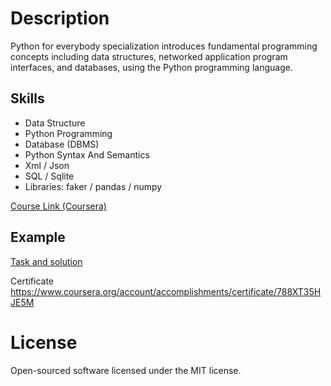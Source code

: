 # Description
Python for everybody specialization introduces fundamental programming concepts including data structures, networked application program interfaces, and databases, using the Python programming language.
## Skills
* Data Structure
* Python Programming
* Database (DBMS)
* Python Syntax And Semantics
* Xml / Json 
* SQL / Sqlite 
* Libraries: faker / pandas / numpy

[Course Link (Coursera)](https://www.coursera.org/specializations/python)
## Example
[Task and solution](https://github.com/bobrokerson/python_michigan/blob/main/assignment/assignment6.py)

Certificate https://www.coursera.org/account/accomplishments/certificate/788XT35HJE5M

# License
Open-sourced software licensed under the MIT license.

